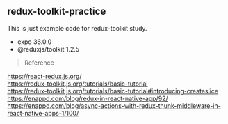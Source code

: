 ## redux-toolkit-practice

This is just example code for redux-toolkit study.  

- expo 36.0.0
- @reduxjs/toolkit 1.2.5

> Reference  

https://react-redux.js.org/  
https://redux-toolkit.js.org/tutorials/basic-tutorial  
https://redux-toolkit.js.org/tutorials/basic-tutorial#introducing-createslice  
https://enappd.com/blog/redux-in-react-native-app/92/  
https://enappd.com/blog/async-actions-with-redux-thunk-middleware-in-react-native-apps-1/100/  
 


